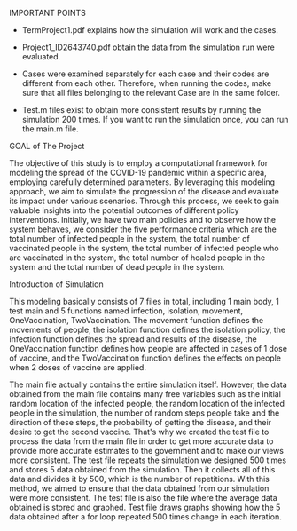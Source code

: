IMPORTANT POINTS

+ TermProject1.pdf explains how the simulation will work and the cases.

+ Project1_ID2643740.pdf obtain the data from the simulation run were evaluated.

+ Cases were examined separately for each case and their codes are different from each other. 
Therefore, when running the codes, make sure that all files belonging to the relevant Case are in the same folder.

+ Test.m files exist to obtain more consistent results by running the simulation 200 times. If you want to run the simulation once, you can run the main.m file.

GOAL of The Project

The objective of this study is to employ a computational framework for modeling the spread of the COVID-19 pandemic within a specific area, 
employing carefully determined parameters. By leveraging this 
modeling approach, we aim to simulate the progression of the disease and evaluate its impact under various
scenarios. Through this process, we seek to gain valuable insights into the potential outcomes of different
policy interventions. Initially, we have two main policies and to observe how the system behaves, we consider
the five performance criteria which are the total number of infected people in the system, the total number of
vaccinated people in the system, the total number of infected people who are vaccinated in the system, the total
number of healed people in the system and the total number of dead people in the system.

Introduction of Simulation

This modeling basically consists of 7 files in total, including 1 main body, 1 test main and 5 functions named
infection, isolation, movement, OneVaccination, TwoVaccination.
The movement function defines the movements of people, the isolation function defines the isolation policy,
the infection function defines the spread and results of the disease, the OneVaccination function defines how
people are affected in cases of 1 dose of vaccine, and the TwoVaccination function defines the effects on people
when 2 doses of vaccine are applied.


The main file actually contains the entire simulation itself. However, the data obtained from the main file
contains many free variables such as the initial random location of the infected people, the random location of
the infected people in the simulation, the number of random steps people take and the direction of these steps,
the probability of getting the disease, and their desire to get the second vaccine. That's why we created the test
file to process the data from the main file in order to get more accurate data to provide more accurate estimates
to the government and to make our views more consistent. The test file repeats the simulation we designed 500
times and stores 5 data obtained from the simulation. Then it collects all of this data and divides it by 500,
which is the number of repetitions. With this method, we aimed to ensure that the data obtained from our
simulation were more consistent. The test file is also the file where the average data obtained is stored and
graphed. Test file draws graphs showing how the 5 data obtained after a for loop repeated 500 times change in
each iteration.

